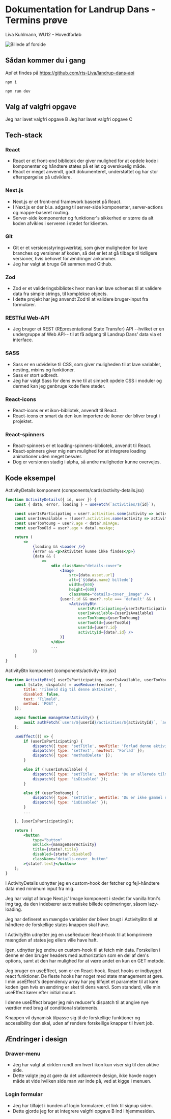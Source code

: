 # Dokumentation for Landrup Dans - Termins prøve
Liva Kuhlmann, WU12 - Hovedforløb

<img src="./public/images/front-page.png" alt="Billede af forside">

## Sådan kommer du i gang
Api'et findes på https://github.com/rts-Liva/landrup-dans-api

`npm i`

`npm run dev`

## Valg af valgfri opgave
Jeg har lavet valgfri opgave B
Jeg har lavet valgfri opgave C

## Tech-stack
### React
* React er et front-end bibliotek der giver mulighed for at opdele kode i komponenter og håndtere states på et let og overskuelig måde.
* React er meget anvendt, godt dokumenteret, understøttet og har stor efterspørgelse på udviklere.

### Next.js
* Next.js er et front-end framework baseret på React.
* I Next.js er der bl.a. adgang til server-side komponenter, server-actions og mappe-baseret routing.
* Server-side komponenter og funktioner's sikkerhed er større da alt koden afvikles i serveren i stedet for klienten.

### Git
* Git er et versionsstyringsværktøj, som giver muligheden for lave branches og versioner af koden, så det er let at gå tilbage til tidligere versioner, hvis behovet for ændringer ankommer.
* Jeg har valgt at bruge Git sammen med Github.

### Zod
* Zod er et valideringsbibliotek hvor man kan lave schemas til at validere data fra simple strings, til komplekse objects.
* I dette projekt har jeg anvendt Zod til at validere bruger-input fra formularer.

### RESTful Web-API
* Jeg bruger et REST (REpresentational State Transfer) API --hvilket er en undergruppe af Web API-- til at få adgang til Landrup Dans' data via et interface.

### SASS
* Sass er en udvidelse til CSS, som giver muligheden til at lave variabler, nesting, mixins og funktioner.
* Sass er stort udbredt.
* Jeg har valgt Sass for dens evne til at simpelt opdele CSS i moduler og dermed kan jeg genbruge kode flere steder.

### React-icons
* React-icons er et ikon-bibliotek, anvendt til React.
* React-icons er smart da den kun importere de ikoner der bliver brugt i projektet.

### React-spinners
* React-spinners er et loading-spinners-bibliotek, anvendt til React.
* React-spinners giver mig nem mulighed for at integrere loading animationer uden meget besvær.
* Dog er versionen stadig i alpha, så andre muligheder kunne overvejes.

## Kode eksempel
ActivityDetails komponent (components/cards/activity-details.jsx)
```jsx
function ActivityDetails({ id, user }) {
    const { data, error, loading } = useFetch(`activities/${id}`);

    const userIsParticipating = user?.activities.some(activity => activity?.id === data?.id);
    const userIsAvailable = !(user?.activities.some(activity => activity?.weekday === data?.weekday));
    const userTooYoung = user?.age < data?.minAge;
    const userTooOld = user?.age > data?.maxAge;

    return (
        <>
            {loading && <Loader />}
            {error && <p>Aktivitet kunne ikke findes</p>}
            {data && (
                <>
                    <div className="details-cover">
                        <Image
                            src={data.asset.url}
                            alt={`${data.name} billede`}
                            width={600}
                            height={600}
                            className="details-cover__image" />
                        {user?.id && user?.role === 'default' && (
                            <ActivityBtn
                                userIsParticipating={userIsParticipating}
                                userIsAvailable={userIsAvailable}
                                userTooYoung={userTooYoung}
                                userTooOld={userTooOld}
                                userId={user?.id}
                                activityId={data?.id} />
                        )}
                    </div>
                    ...
            )}
    )
}
```
ActivityBtn komponent (components/activity-btn.jsx)
```jsx
function ActivityBtn({ userIsParticipating, userIsAvailable, userTooYoung, userTooOld, userId, activityId }) {
    const [state, dispatch] = useReducer(reducer, {
        title: 'Tilmeld dig til denne aktivitet',
        disabled: false,
        text: 'Tilmeld',
        method: 'POST',
    });

    async function manageUserActivity() {
        await authFetch(`users/${userId}/activities/${activityId}`, `activity/${activityId}`, true, state?.method);
    };

    useEffect(() => {
        if (userIsParticipating) {
            dispatch({ type: 'setTitle', newTitle: 'Forlad denne aktivitet' });
            dispatch({ type: 'setText', newText: 'Forlad' });
            dispatch({ type: 'methodDelete' });
        }

        else if (!userIsAvailable) {
            dispatch({ type: 'setTitle', newTitle: 'Du er allerede tilmeldt noget andet denne dag' });
            dispatch({ type: 'isDisabled' });
        }

        else if (userTooYoung) {
            dispatch({ type: 'setTitle', newTitle: 'Du er ikke gammel nok til denne aktivitet' });
            dispatch({ type: 'isDisabled' });
        }
        ...

    }, [userIsParticipating]);

    return (
        <button
            type="button"
            onClick={manageUserActivity}
            title={state?.title}
            disabled={state?.disabled}
            className="details-cover__button"
        >{state?.text}</button>
    );
}
```
I ActivityDetails udnytter jeg en custom-hook der fetcher og fejl-håndtere data med minimum input fra mig.

Jeg har valgt af bruge Next.js' Image komponent i stedet for vanilla html's img tag, da den indebærer automatiske billede optimeringer, såsom lazy-loading.

Jeg har defineret en mængde variabler der bliver brugt i ActivityBtn til at håndtere de forskellige states knappen skal have.

I ActivityBtn udnytter jeg en useReducer React-hook til at komprimere mængden af states jeg ellers ville have haft.

Igen, udnytter jeg endnu en custom-hook til at fetch min data. Forskellen i denne er den bruger headers med authorization som en del af den's options, samt at den har mulighed for at være andet en kun en GET metode.

Jeg bruger en useEffect, som er en React-hook. React hooks er indbygget react funktioner. De fleste hooks har noget med state management at gøre. I min useEffect's dependency array har jeg tilføjet et parameter til at køre koden igen hvis en ændring er sket til dens værdi. Som standard, ville min useEffect kører efter initial mount.

I denne useEffect bruger jeg min reducer's dispatch til at angive nye værdier med brug af conditional statements.

Knappen vil dynamisk tilpasse sig til de forskellige funktioner og accessibility den skal, uden af rendere forskellige knapper til hvert job.

## Ændringer i design
### Drawer-menu
* Jeg har valgt at cirklen rundt om hvert ikon kun viser sig til den aktive side.
* Dette valgte jeg at gøre da det udlaverede design, ikke havde nogen måde at vide hvilken side man var inde på, ved at kigge i menuen.

### Login formular
* Jeg har tilføjet i bunden af login formularen, et link til signup siden.
* Dette gjorde jeg for at integrere valgfri opgave B ind i hjemmesiden.
